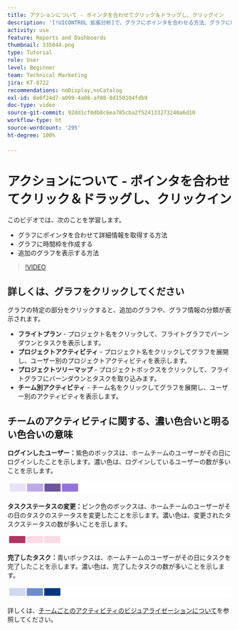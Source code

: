 ```yaml
---
title: アクションについて - ポインタを合わせてクリック＆ドラッグし、クリックイン
description: '[!UICONTROL 拡張分析]で、グラフにポインタを合わせる方法、グラフに時間枠を作成する方法、追加のグラフを表示する方法など、詳細情報を取得する方法のすべてについて説明します。'
activity: use
feature: Reports and Dashboards
thumbnail: 335044.png
type: Tutorial
role: User
level: Beginner
team: Technical Marketing
jira: KT-8722
recommendations: noDisplay,noCatalog
exl-id: 8e0f24d7-a099-4a08-af08-8d150104fdb9
doc-type: video
source-git-commit: 92dd1cf0db8c6ea785cba2f524133273240a6d10
workflow-type: ht
source-wordcount: '295'
ht-degree: 100%

---
```


# アクションについて - ポインタを合わせてクリック＆ドラッグし、クリックイン

このビデオでは、次のことを学習します。

* グラフにポインタを合わせて詳細情報を取得する方法
* グラフに時間枠を作成する
* 追加のグラフを表示する方法

>[!VIDEO](https://video.tv.adobe.com/v/335044/?quality=12&learn=on)

## 詳しくは、グラフをクリックしてください

グラフの特定の部分をクリックすると、追加のグラフや、グラフ情報の分類が表示されます。

* **フライトプラン** - プロジェクト名をクリックして、フライトグラフでバーンダウンとタスクを表示します。
* **プロジェクトアクティビティ** - プロジェクト名をクリックしてグラフを展開し、ユーザー別のプロジェクトアクティビティを表示します。
* **プロジェクトツリーマップ** - プロジェクトボックスをクリックして、フライトグラフにバーンダウンとタスクを取り込みます。
* **チーム別アクティビティ** - チーム名をクリックしてグラフを展開し、ユーザー別のアクティビティを表示します。

## チームのアクティビティに関する、濃い色合いと明るい色合いの意味

**ログインしたユーザー：**&#x200B;紫色のボックスは、ホームチームのユーザーがその日にログインしたことを示します。濃い色は、ログインしているユーザーの数が多いことを示します。

![紫色付きのボックスの画像](assets/purple-shaded-boxes.png)

**タスクステータスの変更：**&#x200B;ピンク色のボックスは、ホームチームのユーザーがその日のタスクのステータスを変更したことを示します。濃い色は、変更されたタスクステータスの数が多いことを示します。

![ピンク色付きのボックスの画像](assets/pink-shaded-boxes.png)

**完了したタスク：**&#x200B;青いボックスは、ホームチームのユーザーがその日にタスクを完了したことを示します。濃い色は、完了したタスクの数が多いことを示します。

![青い色付きのボックスの画像](assets/blue-shaded-boxes.png)

詳しくは、[チームごとのアクティビティのビジュアライゼーションについて](https://experienceleague.adobe.com/docs/workfront/using/reporting/enhanced-analytics/activity-by-team-overview.html?lang=ja)を参照してください。
